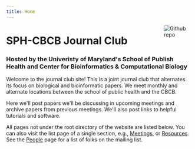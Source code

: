 ```yaml
---
title: Home
---
```


[<img src="https://github.com/goodroot/hugo-classic/raw/master/images/partywizard.gif" style="max-width:15%;min-width:40px;float:right;" alt="Github repo" />](https://github.com/goodroot/hugo-classic)

# SPH-CBCB Journal Club

### Hosted by the Univeristy of Maryland's School of Publish Health and Center for Bioinformatics & Computational Biology

Welcome to the journal club site! This is a joint journal club that alternates its focus on biological and bioinformatic papers. We meet monthly and alternate locations between the school of public health and the CBCB.

Here we'll post papers we'll be discussing in upcoming meetings and archive papers from previous meetings. We'll also post links to helpful tutorials and software.

All pages not under the root directory of the website are listed below. You can also visit the list page of a single section, e.g., [Meetings](/meetings/), or [Resources](/resources/). See the [People](/people/) page for a list of folks on the mailing list.
